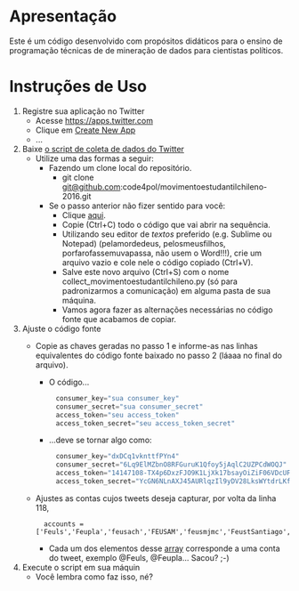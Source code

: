 # Apresentação

Este é um código desenvolvido com propósitos didáticos para o ensino de programação técnicas de de mineração de dados para cientistas políticos. 

# Instruções de Uso

1. Registre sua aplicação no Twitter
    * Acesse https://apps.twitter.com
    * Clique em [Create New App](https://apps.twitter.com/app/new)
    * ...
2. Baixe [o script de coleta de dados do Twitter](https://github.com/code4pol/movimentoestudantilchileno-2016/blob/master/collect_movimentoestudantilchileno.py)
    * Utilize uma das formas a seguir:
        * Fazendo um clone local do repositório. 
            * git clone git@github.com:code4pol/movimentoestudantilchileno-2016.git
        * Se o passo anterior não fizer sentido para você:
		    * Clique [aqui](https://raw.githubusercontent.com/code4pol/movimentoestudantilchileno-2016/master/collect_movimentoestudantilchileno.py).
		    * Copie (Ctrl+C) todo o código que vai abrir na sequência.
		    * Utilizando seu editor de *textos* preferido (e.g. Sublime ou Notepad) (pelamordedeus, pelosmeusfilhos, porfarofassemuvapassa, não usem o Word!!!), crie um arquivo vazio e cole nele o código copiado (Ctrl+V).
		    * Salve este novo arquivo (Ctrl+S) com o nome collect_movimentoestudantilchileno.py (só para padronizarmos a comunicação) em alguma pasta de sua máquina.
		    * Vamos agora fazer as alternações necessárias no código fonte que acabamos de copiar.
3. Ajuste o código fonte
    * Copie as chaves geradas no passo 1 e informe-as nas linhas equivalentes do código fonte baixado no passo 2 (láaaa no final do arquivo).
        * O código...

       ```python
            consumer_key="sua consumer_key"
            consumer_secret="sua consumer_secret"
            access_token="seu access_token"
            access_token_secret="seu access_token_secret" 
       ```
       * ...deve se tornar algo como:

       ```python
            consumer_key="dxDCq1vknttfPYn4"
            consumer_secret="6Lq9ElMZbnO8RFGuruK1Qfoy5jAqlC2UZPCdWOQJ"
            access_token="14147108-TX4p6DxzFJO9K1LjXk17bsayOiZiF06VDcUFXa"
            access_token_secret="YcGN6NLnAXJ45AURlqzIl9yDV28LksWYtdrLKfnTo"
        ```
    * Ajustes as contas cujos tweets deseja capturar, por volta da linha 118, 

       <!-- language: lang-py -->   
            accounts = ['Feuls','Feupla','feusach','FEUSAM','feusmjmc','FeustSantiago','FEUTEM','feutfsm','feuv','feuvsantiago','la_fech','FEL_Stgo','FedFEMAE','FECUdeC','FEUDMVina','FEDEUNAP','FEUFRO','feummagallanes','FEDEPUDP','FepPedagogico','confech','creceruc','Estafados_CORFO','infestudiantes','Izquierda_Tuit','izqautonoma','u_informado','privmovilizadas','FELUCHILE','naupuc','jjcc_chile','mesup_Chile','SolidaridadUC','UNE_CHILE','Rdemocratica']
       * Cada um dos elementos desse [array](https://en.wikipedia.org/wiki/Array_data_structure) corresponde a uma conta do tweet, exemplo @Feuls, @Feupla... Sacou? ;-)
4. Execute o script em sua máquin
	* Você lembra como faz isso, né? 
